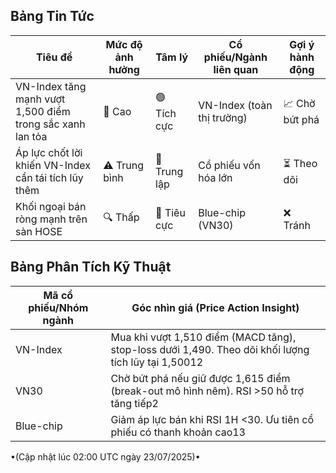 ## Bảng Tin Tức
| Tiêu đề | Mức độ ảnh hưởng | Tâm lý | Cổ phiếu/Ngành liên quan | Gợi ý hành động |
|---------|-------------------|--------|--------------------------|-----------------|
| VN-Index tăng mạnh vượt 1,500 điểm trong sắc xanh lan tỏa | 🚨 Cao | 🟢 Tích cực | VN-Index (toàn thị trường) | 📈 Chờ bứt phá |
| Áp lực chốt lời khiến VN-Index cần tái tích lũy thêm | ⚠️ Trung bình | 🔵 Trung lập | Cổ phiếu vốn hóa lớn | ⏳ Theo dõi |
| Khối ngoại bán ròng mạnh trên sàn HOSE | 🔍 Thấp | 🔴 Tiêu cực | Blue-chip (VN30) | ❌ Tránh |

## Bảng Phân Tích Kỹ Thuật
| Mã cổ phiếu/Nhóm ngành | Góc nhìn giá (Price Action Insight) |
|-------------------------|-------------------------------------|
| VN-Index | Mua khi vượt 1,510 điểm (MACD tăng), stop-loss dưới 1,490. Theo dõi khối lượng tích lũy tại 1,50012 |
| VN30 | Chờ bứt phá nếu giữ được 1,615 điểm (break-out mô hình nêm). RSI >50 hỗ trợ tăng tiếp2 |
| Blue-chip | Giảm áp lực bán khi RSI 1H <30. Ưu tiên cổ phiếu có thanh khoản cao13 |

•(Cập nhật lúc 02:00 UTC ngày 23/07/2025)•